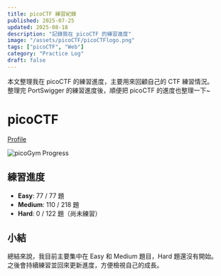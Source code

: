 ```yaml
---
title: picoCTF 練習紀錄
published: 2025-07-25
updated: 2025-08-18
description: "記錄我在 picoCTF 的練習進度"
image: "/assets/picoCTF/picoCTFlogo.png"
tags: ["picoCTF", "Web"]
category: "Practice Log"
draft: false
---
```


本文整理我在 picoCTF 的練習進度，主要用來回顧自己的 CTF 練習情況。  
整理完 PortSwigger 的練習進度後，順便把 picoCTF 的進度也整理一下~

# picoCTF

[Profile](https://play.picoctf.org/users/n1ght0w1)

![picoGym Progress](/assets/picoCTF/image.png)

## 練習進度

- **Easy**: 77 / 77 題
- **Medium**: 110 / 218 題
- **Hard**: 0 / 122 題（尚未練習）

## 小結

總結來說，我目前主要集中在 Easy 和 Medium 題目，Hard 題還沒有開始。  
之後會持續練習並回來更新進度，方便檢視自己的成長。
